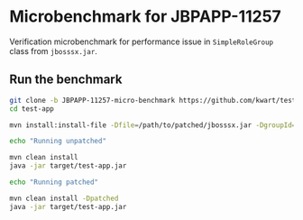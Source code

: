 # Microbenchmark for JBPAPP-11257

Verification microbenchmark for performance issue in `SimpleRoleGroup` class from `jbosssx.jar`.

## Run the benchmark

```bash
git clone -b JBPAPP-11257-micro-benchmark https://github.com/kwart/test-app.git
cd test-app

mvn install:install-file -Dfile=/path/to/patched/jbosssx.jar -DgroupId=org.jboss.security -DartifactId=jbosssx -Dversion=2.0.5.SP3-1-JBPAPP-11257 -Dpackaging=jar

echo "Running unpatched"

mvn clean install
java -jar target/test-app.jar

echo "Running patched"

mvn clean install -Dpatched
java -jar target/test-app.jar

```
